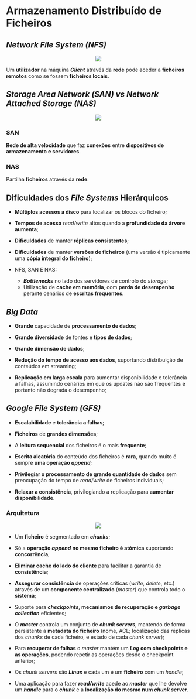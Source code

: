 # __Armazenamento Distribuído de Ficheiros__

## ___Network File System (NFS)___

<div align="center">

![](../imgs/armazenamento-distribuído-de-ficheiros-1.png)

</div>

Um __utilizador__ na máquina ___Client___ através da __rede__ pode aceder a __ficheiros remotos__ como se fossem __ficheiros locais__.

## ___Storage Area Network (SAN) vs Network Attached Storage (NAS)___

<div align="center">

![](../imgs/armazenamento-distribuído-de-ficheiros-2.png)

</div>

### __SAN__

__Rede de alta velocidade__ que faz __conexões__ entre __dispositivos de armazenamento e servidores__.

### __NAS__

Partilha __ficheiros__ através da __rede__.

## __Dificuldades dos__ ___File Systems___ __Hierárquicos__

* __Múltiplos acessos a disco__ para localizar os blocos do ficheiro;

* __Tempos de acesso__ _read/write_ altos quando a __profundidade da árvore aumenta__;

* __Dificuldades__ de manter __réplicas consistentes__;

* __Dificuldades__ de manter __versões de ficheiros__ (uma versão é tipicamente uma __cópia integral do ficheiro__);

* NFS, SAN E NAS:
    * ___Bottlenecks___ no lado dos servidores de controlo do _storage_;
    * Utilização de __cache em memória__, com __perda de desempenho__ perante cenários de __escritas frequentes__.

## ___Big Data___

* __Grande__ capacidade de __processamento de dados__;

* __Grande diversidade__ de fontes e __tipos de dados__;

* __Grande dimensão de dados__;

* __Redução do tempo de acesso aos dados__, suportando distribuição de conteúdos em streaming;

* __Replicação em larga escala__ para aumentar disponibilidade e tolerância a falhas, assumindo cenários em que os updates não são frequentes e portanto não degrada o desempenho;

## ___Google File System (GFS)___

* __Escalabilidade__ e __tolerância a falhas__;

* __Ficheiros__ de __grandes dimensões__;

* A __leitura sequencial__ dos ficheiros é o mais __frequente__;

* __Escrita aleatória__ do conteúdo dos ficheiros é __rara__, quando muito é sempre __uma operação _append___;

* __Privilegiar o processamento de grande quantidade de dados__ sem preocupação do tempo de _read/write_ de ficheiros individuais;

* __Relaxar a consistência__, privilegiando a replicação para __aumentar disponibilidade__.

### __Arquitetura__

<div align="center">

![](../imgs/armazenamento-distribuído-de-ficheiros-3.png)

</div>

* Um __ficheiro__ é segmentado em ___chunks___;

* Só a __operação _append___ __no mesmo ficheiro é atómica__ suportando __concorrência__;

* __Eliminar cache do lado do cliente__ para facilitar a garantia de __consistência__;

* __Assegurar consistência__ de operações críticas (_write_, _delete_, etc.) através de um __componente centralizado__ (_master_) que controla todo o __sistema__;

* Suporte para ___checkpoints_, mecanismos de recuperação e _garbage collection___ eficientes;

* O ___master___ controla um conjunto de ___chunk servers___, mantendo de forma persistente a __metadata do ficheiro__ (nome, ACL; localização das réplicas dos _chunks_ de cada ficheiro, e estado de cada _chunk server_);

* Para __recuperar de falhas__ o _master_ mantém um ___Log_ com checkpoints e as operações__, podendo repetir as operações desde o checkpoint anterior;

* Os _chunk servers_ são ___Linux___ e cada um é um __ficheiro__ com um _handle_;

* Uma aplicação para fazer ___read/write___ acede ao ___master___ que lhe devolve um ___handle___ para o ___chunk___ e a __localização do mesmo num _chunk server___.